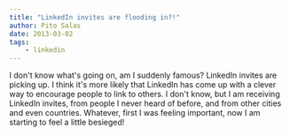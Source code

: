 ```yaml
---
title: "LinkedIn invites are flooding in?!"
author: Pito Salas
date: 2013-03-02
tags:
    - linkedin
---
```




I don't know what's going on, am I suddenly famous? LinkedIn invites are
picking up. I think it's more likely that LinkedIn has come up with a clever
way to encourage people to link to others. I don't know, but I am receiving
LinkedIn invites, from people I never heard of before, and from other cities
and even countries. Whatever, first I was feeling important, now I am starting
to feel a little besieged!


